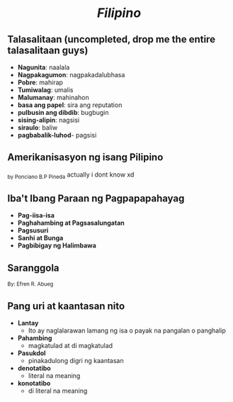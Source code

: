 # $${Filipino}$$
## Talasalitaan (uncompleted, drop me the entire talasalitaan guys)
- **Nagunita**: naalala
- **Nagpakagumon**: nagpakadalubhasa
- **Pobre**: mahirap
- **Tumiwalag**: umalis
- **Malumanay**: mahinahon
- **basa ang papel**: sira ang reputation
- **pulbusin ang dibdib**: bugbugin
- **sising-alipin**: nagsisi
- **siraulo**: baliw
- **pagbabalik-luhod**- pagsisi
## Amerikanisasyon ng isang Pilipino
<sub>by Ponciano B.P Pineda</sub>
actually i dont know xd
## Iba't Ibang Paraan ng Pagpapapahayag
- **Pag-iisa-isa**
- **Paghahambing at Pagsasalungatan**
- **Pagsusuri**
- **Sanhi at Bunga**
- **Pagbibigay ng Halimbawa**
## Saranggola
<sub>By: Efren R. Abueg</sub>
## Pang uri at kaantasan nito
- **Lantay**
  - Ito ay naglalarawan lamang ng isa o payak na pangalan o panghalip
- **Pahambing**
  - magkatulad at di magkatulad
- **Pasukdol**
  - pinakadulong digri ng kaantasan
- **denotatibo**
  - literal na meaning
- **konotatibo**
  - di literal na meaning
